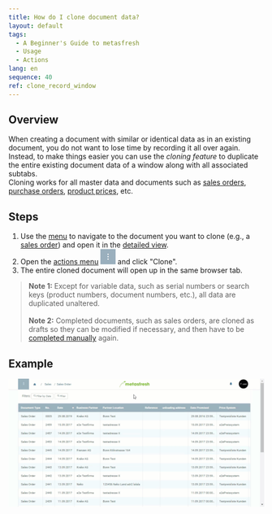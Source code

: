 ```yaml
---
title: How do I clone document data?
layout: default
tags:
  - A Beginner's Guide to metasfresh
  - Usage
  - Actions
lang: en
sequence: 40
ref: clone_record_window
---
```


## Overview
When creating a document with similar or identical data as in an existing document, you do not want to lose time by recording it all over again. Instead, to make things easier you can use the *cloning feature* to duplicate the entire existing document data of a window along with all associated subtabs.<br>
Cloning works for all master data and documents such as [sales orders](SalesOrder_recording), [purchase orders](CreatePurchaseOrder), [product prices](Clone_product_prices), etc.

## Steps
1. Use the [menu](Menu) to navigate to the document you want to clone (e.g., a [sales order](SalesOrder_recording)) and open it in the [detailed view](ViewModes#detailed-view).
1. Open the [actions menu](StartAction#actions-menu) ![](assets/actionsmenu_WebUI.png) and click "Clone".
1. The entire cloned document will open up in the same browser tab.
 >**Note 1:** Except for variable data, such as serial numbers or search keys (product numbers, document numbers, etc.), all data are duplicated unaltered.<br><br>
 >**Note 2:** Completed documents, such as sales orders, are cloned as drafts so they can be modified if necessary, and then have to be [completed manually](DocumentProcessingComplete) again.

## Example
![](assets/clone_record_window.gif)
